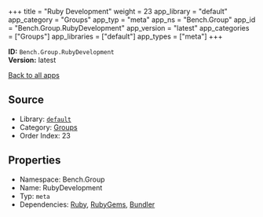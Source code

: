 ﻿+++
title = "Ruby Development"
weight = 23
app_library = "default"
app_category = "Groups"
app_typ = "meta"
app_ns = "Bench.Group"
app_id = "Bench.Group.RubyDevelopment"
app_version = "latest"
app_categories = ["Groups"]
app_libraries = ["default"]
app_types = ["meta"]
+++

**ID:** `Bench.Group.RubyDevelopment`  
**Version:** latest  
<!--more-->

[Back to all apps](/apps/)

## Source

* Library: [`default`](/app_libraries/default)
* Category: [Groups](/app_categories/groups)
* Order Index: 23

## Properties

* Namespace: Bench.Group
* Name: RubyDevelopment
* Typ: `meta`
* Dependencies: [Ruby](/apps/Bench.Ruby), [RubyGems](/apps/Bench.RubyGems), [Bundler](/apps/Bench.Bundler)

